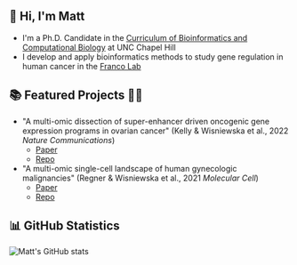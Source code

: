 ## 👋 Hi, I'm Matt

- I'm a Ph.D. Candidate in the [Curriculum of Bioinformatics and Computational Biology](https://bcb.unc.edu/) at UNC Chapel Hill
- I develop and apply bioinformatics methods to study gene regulation in human cancer in the [Franco Lab](https://www.thefrancolab.org/)

## 📚 Featured Projects 👨‍💻

- "A multi-omic dissection of super-enhancer driven oncogenic gene expression programs in ovarian cancer" (Kelly & Wisniewska et al., 2022 *Nature Communications*)
  - [Paper](https://www.nature.com/articles/s41467-022-31919-8)
  - [Repo](https://github.com/RegnerM2015/scOVAR_SE_Screen)
- "A multi-omic single-cell landscape of human gynecologic malignancies" (Regner & Wisniewska et al., 2021 *Molecular Cell*)
  - [Paper](https://www.cell.com/molecular-cell/fulltext/S1097-2765(21)00842-X?_returnURL=https%3A%2F%2Flinkinghub.elsevier.com%2Fretrieve%2Fpii%2FS109727652100842X%3Fshowall%3Dtrue)
  - [Repo](https://github.com/RegnerM2015/scENDO_scOVAR_2020)

## 📊 GitHub Statistics 
![Matt's GitHub stats](https://github-readme-stats.vercel.app/api?username=RegnerM2015)
